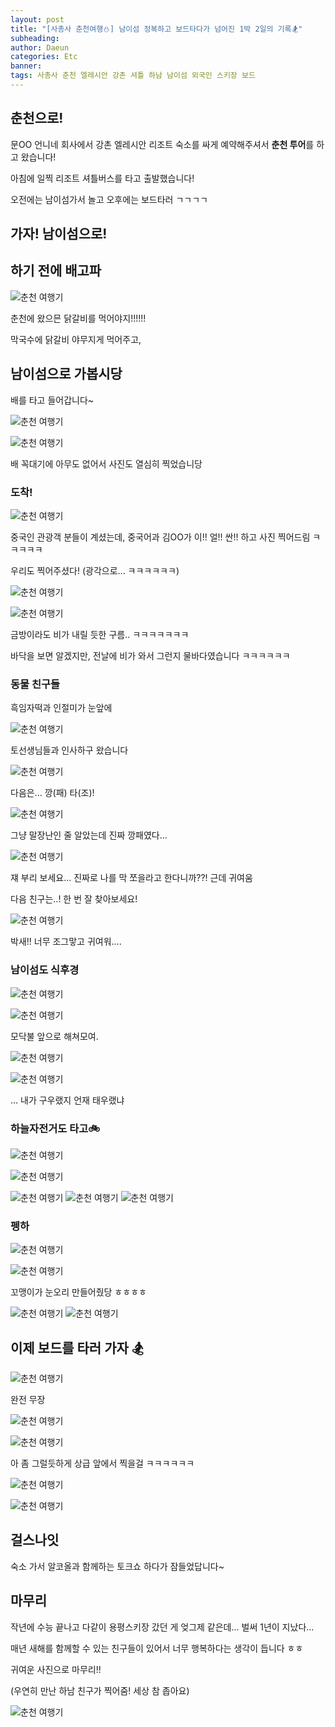 ```yaml
---
layout: post
title: "[사총사 춘천여행⛄] 남이섬 정복하고 보드타다가 넘어진 1박 2일의 기록🏂"
subheading:
author: Daeun
categories: Etc
banner:
tags: 사총사 춘천 엘레시안 강촌 셔틀 하남 남이섬 외국인 스키장 보드 
---
```



## 춘천으로!

문OO 언니네 회사에서 강촌 엘레시안 리조트 숙소를 싸게 예약해주셔서 **춘천 투어**를 하고 왔습니다!

아침에 일찍 리조트 셔틀버스를 타고 출발했습니다!

오전에는 남이섬가서 놀고 오후에는 보드타러 ㄱㄱㄱㄱ


## 가자! 남이섬으로!

## 하기 전에 배고파

![춘천 여행기](https://cdn.jsdelivr.net/gh/splanky0314/CDN/Etc/2024-01-02-Chuncheon/%20%2821%29.jpg)

춘천에 왔으믄 닭갈비를 먹어야지!!!!!!

막국수에 닭갈비 야무지게 먹어주고,

## 남이섬으로 가봅시당

배를 타고 들어갑니다~

![춘천 여행기](https://cdn.jsdelivr.net/gh/splanky0314/CDN/Etc/2024-01-02-Chuncheon/%20%2826%29.jpg)

![춘천 여행기](https://cdn.jsdelivr.net/gh/splanky0314/CDN/Etc/2024-01-02-Chuncheon/%20%281%29.jpg)

배 꼭대기에 아무도 없어서 사진도 열심히 찍었습니당

### 도착!

![춘천 여행기](https://cdn.jsdelivr.net/gh/splanky0314/CDN/Etc/2024-01-02-Chuncheon/%20%282%29.jpg)

중국인 관광객 분들이 계셨는데, 중국어과 김OO가 이!! 얼!! 싼!! 하고 사진 찍어드림 ㅋㅋㅋㅋㅋ

우리도 찍어주셨다! (광각으로... ㅋㅋㅋㅋㅋㅋ)

![춘천 여행기](https://cdn.jsdelivr.net/gh/splanky0314/CDN/Etc/2024-01-02-Chuncheon/%20%284%29.jpg)

![춘천 여행기](https://cdn.jsdelivr.net/gh/splanky0314/CDN/Etc/2024-01-02-Chuncheon/%20%285%29.jpg)

금방이라도 비가 내릴 듯한 구름.. ㅋㅋㅋㅋㅋㅋㅋ

바닥을 보면 알겠지만, 전날에 비가 와서 그런지 물바다였습니다 ㅋㅋㅋㅋㅋㅋ

### 동물 친구들

흑임자떡과 인절미가 눈앞에

![춘천 여행기](https://cdn.jsdelivr.net/gh/splanky0314/CDN/Etc/2024-01-02-Chuncheon/%20%2822%29.jpg)

토선생님들과 인사하구 왔습니다

![춘천 여행기](https://cdn.jsdelivr.net/gh/splanky0314/CDN/Etc/2024-01-02-Chuncheon/%20%2829%29.jpg)

다음은... 깡(패) 타(조)!

![춘천 여행기](https://cdn.jsdelivr.net/gh/splanky0314/CDN/Etc/2024-01-02-Chuncheon/%20%283%29.jpg)

그냥 말장난인 줄 알았는데 진짜 깡패였다...

![춘천 여행기](https://cdn.jsdelivr.net/gh/splanky0314/CDN/Etc/2024-01-02-Chuncheon/%20%2827%29.jpg)

쟤 부리 보세요... 진짜로 나를 막 쪼을라고 한다니까??! 근데 귀여움


다음 친구는..! 한 번 잘 찾아보세요!

![춘천 여행기](https://cdn.jsdelivr.net/gh/splanky0314/CDN/Etc/2024-01-02-Chuncheon/%20%286%29.jpg)

박새!! 너무 조그맣고 귀여워....

### 남이섬도 식후경

![춘천 여행기](https://cdn.jsdelivr.net/gh/splanky0314/CDN/Etc/2024-01-02-Chuncheon/%20%287%29.jpg)

![춘천 여행기](https://cdn.jsdelivr.net/gh/splanky0314/CDN/Etc/2024-01-02-Chuncheon/%20%2823%29.jpg)

모닥불 앞으로 해쳐모여.

![춘천 여행기](https://cdn.jsdelivr.net/gh/splanky0314/CDN/Etc/2024-01-02-Chuncheon/%20%288%29.jpg)

![춘천 여행기](https://cdn.jsdelivr.net/gh/splanky0314/CDN/Etc/2024-01-02-Chuncheon/%20%289%29.jpg)

... 내가 구우랬지 언재 태우랬냐

### 하늘자전거도 타고🚲

![춘천 여행기](https://cdn.jsdelivr.net/gh/splanky0314/CDN/Etc/2024-01-02-Chuncheon/%20%2824%29.jpg)

![춘천 여행기](https://cdn.jsdelivr.net/gh/splanky0314/CDN/Etc/2024-01-02-Chuncheon/%20%2825%29.jpg)

![춘천 여행기](https://cdn.jsdelivr.net/gh/splanky0314/CDN/Etc/2024-01-02-Chuncheon/%20%2814%29.jpg)
![춘천 여행기](https://cdn.jsdelivr.net/gh/splanky0314/CDN/Etc/2024-01-02-Chuncheon/%20%2815%29.jpg)
![춘천 여행기](https://cdn.jsdelivr.net/gh/splanky0314/CDN/Etc/2024-01-02-Chuncheon/%20%2816%29.jpg)

### 펭하

![춘천 여행기](https://cdn.jsdelivr.net/gh/splanky0314/CDN/Etc/2024-01-02-Chuncheon/%20%2810%29.jpg)

![춘천 여행기](https://cdn.jsdelivr.net/gh/splanky0314/CDN/Etc/2024-01-02-Chuncheon/%20%2811%29.jpg)

꼬맹이가 눈오리 만들어줬당 ㅎㅎㅎㅎ 

![춘천 여행기](https://cdn.jsdelivr.net/gh/splanky0314/CDN/Etc/2024-01-02-Chuncheon/%20%2812%29.jpg)
![춘천 여행기](https://cdn.jsdelivr.net/gh/splanky0314/CDN/Etc/2024-01-02-Chuncheon/%20%2813%29.jpg)




## 이제 보드를 타러 가자 🏂


![춘천 여행기](https://cdn.jsdelivr.net/gh/splanky0314/CDN/Etc/2024-01-02-Chuncheon/%20%2817%29.jpg)

완전 무장

![춘천 여행기](https://cdn.jsdelivr.net/gh/splanky0314/CDN/Etc/2024-01-02-Chuncheon/%20%2818%29.jpg)

![춘천 여행기](https://cdn.jsdelivr.net/gh/splanky0314/CDN/Etc/2024-01-02-Chuncheon/%20%2819%29.jpg)

아 좀 그럴듯하게 상급 앞에서 찍을걸 ㅋㅋㅋㅋㅋㅋ

![춘천 여행기](https://cdn.jsdelivr.net/gh/splanky0314/CDN/Etc/2024-01-02-Chuncheon/%20%2820%29.jpg)

![춘천 여행기](https://cdn.jsdelivr.net/gh/splanky0314/CDN/Etc/2024-01-02-Chuncheon/%20%2830%29.jpg)

## 걸스나잇

숙소 가서 알코올과 함께하는 토크쇼 하다가 잠들었답니다~

## 마무리

작년에 수능 끝나고 다같이 용평스키장 갔던 게 엊그제 같은데... 벌써 1년이 지났다... 

매년 새해를 함께할 수 있는 친구들이 있어서 너무 행복하다는 생각이 듭니다 ㅎㅎ

귀여운 사진으로 마무리!!

(우연히 만난 하남 친구가 찍어줌! 세상 참 좁아요)

![춘천 여행기](https://cdn.jsdelivr.net/gh/splanky0314/CDN/Etc/2024-01-02-Chuncheon/%20%2828%29.jpg)
